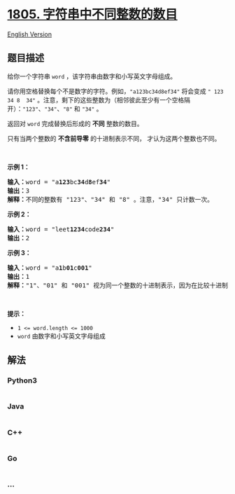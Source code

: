 # [1805. 字符串中不同整数的数目](https://leetcode.cn/problems/number-of-different-integers-in-a-string)

[English Version](/solution/1800-1899/1805.Number%20of%20Different%20Integers%20in%20a%20String/README_EN.md)

## 题目描述

<!-- 这里写题目描述 -->

<p>给你一个字符串 <code>word</code> ，该字符串由数字和小写英文字母组成。</p>

<p>请你用空格替换每个不是数字的字符。例如，<code>"a123bc34d8ef34"</code> 将会变成 <code>" 123  34 8  34"</code> 。注意，剩下的这些整数为（相邻彼此至少有一个空格隔开）：<code>"123"</code>、<code>"34"</code>、<code>"8"</code> 和 <code>"34"</code> 。</p>

<p>返回对 <code>word</code> 完成替换后形成的 <strong>不同</strong> 整数的数目。</p>

<p>只有当两个整数的 <strong>不含前导零</strong> 的十进制表示不同， 才认为这两个整数也不同。</p>

<p> </p>

<p><strong>示例 1：</strong></p>

<pre>
<strong>输入：</strong>word = "a<strong>123</strong>bc<strong>34</strong>d<strong>8</strong>ef<strong>34</strong>"
<strong>输出：</strong>3
<strong>解释：</strong>不同的整数有 "123"、"34" 和 "8" 。注意，"34" 只计数一次。
</pre>

<p><strong>示例 2：</strong></p>

<pre>
<strong>输入：</strong>word = "leet<strong>1234</strong>code<strong>234</strong>"
<strong>输出：</strong>2
</pre>

<p><strong>示例 3：</strong></p>

<pre>
<strong>输入：</strong>word = "a<strong>1</strong>b<strong>01</strong>c<strong>001</strong>"
<strong>输出：</strong>1
<strong>解释：</strong>"1"、"01" 和 "001" 视为同一个整数的十进制表示，因为在比较十进制值时会忽略前导零的存在。
</pre>

<p> </p>

<p><strong>提示：</strong></p>

<ul>
	<li><code>1 <= word.length <= 1000</code></li>
	<li><code>word</code> 由数字和小写英文字母组成</li>
</ul>


## 解法

<!-- 这里可写通用的实现逻辑 -->

<!-- tabs:start -->

### **Python3**

<!-- 这里可写当前语言的特殊实现逻辑 -->

```python

```

### **Java**

<!-- 这里可写当前语言的特殊实现逻辑 -->

```java

```

### **C++**

```cpp

```

### **Go**

```go

```

### **...**

```

```

<!-- tabs:end -->